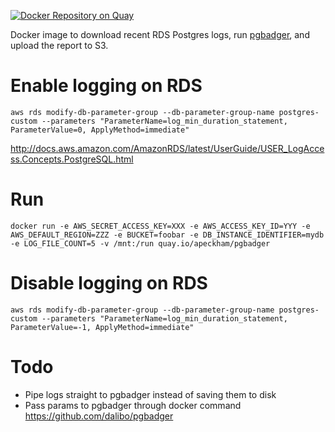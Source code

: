 [![Docker Repository on Quay](https://quay.io/repository/apeckham/pgbadger/status "Docker Repository on Quay")](https://quay.io/repository/apeckham/pgbadger)

Docker image to download recent RDS Postgres logs, run [pgbadger](https://github.com/dalibo/pgbadger), and upload the report to S3.

# Enable logging on RDS
```aws rds modify-db-parameter-group --db-parameter-group-name postgres-custom --parameters "ParameterName=log_min_duration_statement, ParameterValue=0, ApplyMethod=immediate"```

http://docs.aws.amazon.com/AmazonRDS/latest/UserGuide/USER_LogAccess.Concepts.PostgreSQL.html

# Run
```docker run -e AWS_SECRET_ACCESS_KEY=XXX -e AWS_ACCESS_KEY_ID=YYY -e AWS_DEFAULT_REGION=ZZZ -e BUCKET=foobar -e DB_INSTANCE_IDENTIFIER=mydb -e LOG_FILE_COUNT=5 -v /mnt:/run quay.io/apeckham/pgbadger```

# Disable logging on RDS
```aws rds modify-db-parameter-group --db-parameter-group-name postgres-custom --parameters "ParameterName=log_min_duration_statement, ParameterValue=-1, ApplyMethod=immediate"```

# Todo

- Pipe logs straight to pgbadger instead of saving them to disk
- Pass params to pgbadger through docker command https://github.com/dalibo/pgbadger